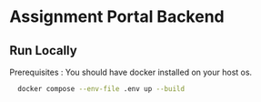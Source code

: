 # Assignment Portal Backend

## Run Locally

Prerequisites : You should have docker installed on your host os.

```bash
  docker compose --env-file .env up --build
```



